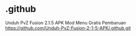 # .github
Unduh PvZ Fusion 2.1.5 APK Mod Menu Gratis Pembaruan
https://github.com/Unduh-PvZ-Fusion-2-1-5-APK/.github.git
